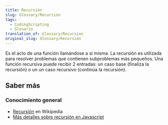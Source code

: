 ```yaml
---
title: Recursión
slug: Glossary/Recursion
tags:
  - CodingScripting
  - Glosario
translation_of: Glossary/Recursion
original_slug: Glossary/Recursión
---
```

Es el acto de una función llamándose a sí misma. La recursión es utilizada para resolver problemas que contienen subproblemas más pequeños. Una función recursiva puede recibir 2 entradas: un caso base (finaliza la recursión) o un un caso recursivo (continúa la recursión).

## Saber más

### Conocimiento general

- [Recursión](<https://es.wikipedia.org/wiki/Recursión_(ciencias_de_computación)>) en Wikipedia
- [Más detalles sobre recursión en Javascript](/es/docs/Web/JavaScript/Guide/Funciones#Recursion)
